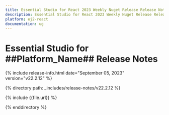 ```yaml
---
title: Essential Studio for React 2023 Weekly Nuget Release Release Notes  
description: Essential Studio for React 2023 Weekly Nuget Release Release Notes  
platform: ej2-react
documentation: ug
---
```


# Essential Studio for  ##Platform_Name##   Release Notes  

{% include release-info.html date="September 05, 2023"  version="v22.2.12" %} 

{% directory path: _includes/release-notes/v22.2.12 %}

{% include {{file.url}} %}

{% enddirectory %}

